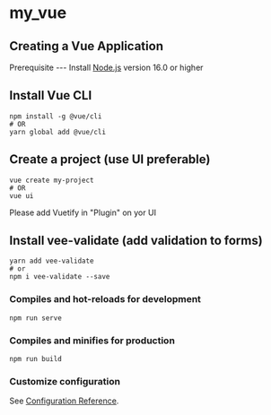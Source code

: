 # my_vue

## Creating a Vue Application
Prerequisite --- Install [Node.js](https://nodejs.org/en/) version 16.0 or higher

## Install Vue CLI
```
npm install -g @vue/cli
# OR
yarn global add @vue/cli
```
## Create a project (use UI preferable)
```
vue create my-project
# OR
vue ui
```
Please add Vuetify in "Plugin" on yor UI

## Install vee-validate (add validation to forms)
```
yarn add vee-validate
# or
npm i vee-validate --save
```

### Compiles and hot-reloads for development
```
npm run serve
```

### Compiles and minifies for production
```
npm run build
```

### Customize configuration
See [Configuration Reference](https://cli.vuejs.org/config/).
